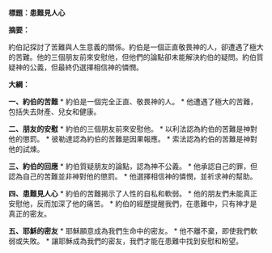 **標題：患難見人心**

**摘要：**

約伯記探討了苦難與人生意義的關係。約伯是一個正直敬畏神的人，卻遭遇了極大的苦難。他的三個朋友前來安慰他，但他們的論點卻未能解決約伯的疑問。約伯質疑神的公義，但最終仍選擇相信神的憐憫。

**大綱：**

**一、約伯的苦難**
    * 約伯是一個完全正直、敬畏神的人。
    * 他遭遇了極大的苦難，包括失去財產、兒女和健康。

**二、朋友的安慰**
    * 約伯的三個朋友前來安慰他。
    * 以利法認為約伯的苦難是神對他的懲罰。
    * 彼勒達認為約伯的苦難是因果報應。
    * 索法認為約伯的苦難是神對他的試煉。

**三、約伯的回應**
    * 約伯質疑朋友的論點，認為神不公義。
    * 他承認自己的罪，但認為自己的苦難並非神對他的懲罰。
    * 他選擇相信神的憐憫，並祈求神的幫助。

**四、患難見人心**
    * 約伯的苦難揭示了人性的自私和軟弱。
    * 他的朋友們未能真正安慰他，反而加深了他的痛苦。
    * 約伯的經歷提醒我們，在患難中，只有神才是真正的密友。

**五、耶穌的密友**
    * 耶穌願意成為我們生命中的密友。
    * 他不離不棄，即使我們軟弱或失敗。
    * 讓耶穌成為我們的密友，我們才能在患難中找到安慰和盼望。